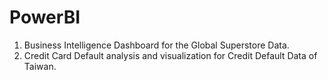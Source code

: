 # PowerBI
1. Business Intelligence Dashboard for the Global Superstore Data.  
2. Credit Card Default analysis and visualization for Credit Default Data of Taiwan.
